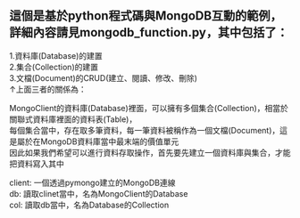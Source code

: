 ## 這個是基於python程式碼與MongoDB互動的範例，詳細內容請見mongodb_function.py，其中包括了：

1.資料庫(Database)的建置<br>
2.集合(Collection)的建置<br>
3.文檔(Document)的CRUD(建立、閱讀、修改、刪除)<br>
↑上面三者的關係為：

MongoClient的資料庫(Database)裡面，可以擁有多個集合(Collection)，相當於關聯式資料庫裡面的資料表(Table)，<br>
每個集合當中，存在取多筆資料，每一筆資料被稱作為一個文檔(Document)，這是屬於在MongoDB資料庫當中最末端的價值單元<br>
因此如果我們希望可以進行資料存取操作，首先要先建立一個資料庫與集合，才能把資料寫入其中<br>


client: 一個透過pymongo建立的MongoDB連線<br>
db: 讀取clinet當中，名為MongoClient的Database<br>
col: 讀取db當中，名為Database的Collection